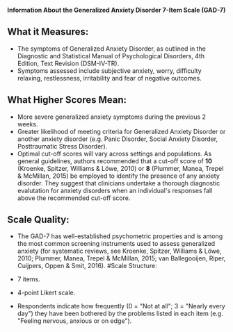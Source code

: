 **Information About the Generalized Anxiety Disorder 7-Item Scale (GAD-7)**

## What it Measures:
* The symptoms of Generalized Anxiety Disorder, as outlined in the Diagnostic and Statistical
Manual of Psychological Disorders, 4th Edition, Text Revision (DSM-IV-TR).
* Symptoms assessed include subjective anxiety, worry, difficulty relaxing, restlessness,
irritability and fear of negative outcomes.

## What Higher Scores Mean:
* More severe generalized anxiety symptoms during the previous 2 weeks.
* Greater likelihood of meeting criteria for Generalized Anxiety Disorder or another anxiety
disorder (e.g. Panic Disorder, Social Anxiety Disorder, Posttraumatic Stress Disorder).
* Optimal cut-off scores will vary across settings and populations. As general guidelines, authors
recommended that a cut-off score of **10** (Kroenke, Spitzer, Williams & Löwe, 2010) or **8**
(Plummer, Manea, Trepel & McMillan, 2015) be employed to identify the presence of any
anxiety disorder. They suggest that clinicians undertake a thorough diagnostic evalutation for
anxiety disorders when an individual's responses fall above the recommended cut-off score.

## Scale Quality:
* The GAD-7 has well-established psychometric properties and is among the most common
screening instruments used to assess generalized anxiety (for systematic reviews, see Kroenke,
Spitzer, Williams & Löwe, 2010; Plummer, Manea, Trepel & McMillan, 2015; van Ballegooijen,
Riper, Cuijpers, Oppen & Smit, 2016).
#Scale Structure:
* 7 items.

* 4-point Likert scale.
* Respondents indicate how frequently (0 = "Not at all"; 3 = "Nearly every day") they have been
bothered by the problems listed in each item (e.g. "Feeling nervous, anxious or on edge").
